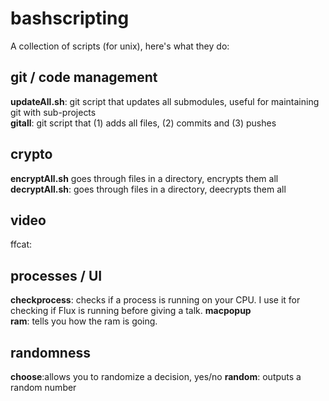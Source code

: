 bashscripting
=============

A collection of scripts (for unix), here's what they do:

git / code management
---
**updateAll.sh**:	git script that updates all submodules, useful for maintaining git with sub-projects  
**gitall**: git script that (1) adds all files, (2) commits and (3) pushes  

crypto
---
**encryptAll.sh**	goes through files in a directory, encrypts them all
**decryptAll.sh**: goes through files in a directory, deecrypts them all

video
--------
ffcat: 


processes / UI
--------
**checkprocess**: checks if a process is running on your CPU. I use it for checking if Flux is running before giving a talk.
**macpopup**	
**ram**: tells you how the ram is going.

randomness
--------
**choose**:allows you to randomize a decision, yes/no
**random**: outputs a random number




